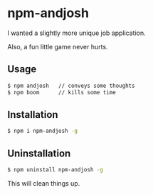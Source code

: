 npm-andjosh
===

I wanted a slightly more unique job application.

Also, a fun little game never hurts.

## Usage

```sh
$ npm andjosh   // conveys some thoughts
$ npm boom      // kills some time
```

## Installation

```sh
$ npm i npm-andjosh -g
```

## Uninstallation

```sh
$ npm uninstall npm-andjosh -g
```

This will clean things up.
